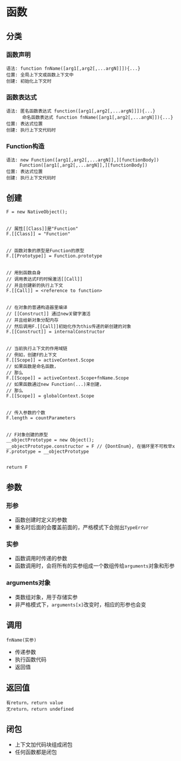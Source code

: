 # 函数

## 分类

### 函数声明

```
语法: function fnName([arg1[,arg2[,...argN]]]){...}
位置: 全局上下文或函数上下文中
创建: 初始化上下文时
```

### 函数表达式

```
语法: 匿名函数表达式 function([arg1[,arg2[,...argN]]]){...}
      命名函数表达式 function fnName([arg1[,arg2[,...argN]]){...}
位置: 表达式位置
创建: 执行上下文代码时
```

### Function构造

```
语法: new Function([arg1[,arg2[,...argN]],][functionBody])
     Function([arg1[,arg2[,...argN]],][functionBody])
位置: 表达式位置
创建: 执行上下文代码时
```

## 创建

```
F = new NativeObject();


// 属性[[Class]]是"Function"
F.[[Class]] = "Function"


// 函数对象的原型是Function的原型
F.[[Prototype]] = Function.prototype


// 用到函数自身
// 调用表达式F的时候激活[[Call]]
// 并且创建新的执行上下文
F.[[Call]] = <reference to function>


// 在对象的普通构造器里编译
// [[Construct]] 通过new关键字激活
// 并且给新对象分配内存
// 然后调用F.[[Call]]初始化作为this传递的新创建的对象
F.[[Construct]] = internalConstructor


// 当前执行上下文的作用域链
// 例如，创建F的上下文
F.[[Scope]] = activeContext.Scope
// 如果函数是命名函数，
// 那么
F.[[Scope]] = activeContext.Scope+fnName.Scope
// 如果函数通过new Function(...)来创建，
// 那么
F.[[Scope]] = globalContext.Scope


// 传入参数的个数
F.length = countParameters


// F对象创建的原型
__objectPrototype = new Object();
__objectPrototype.constructor = F // {DontEnum}, 在循环里不可枚举x
F.prototype = __objectPrototype


return F
```

## 参数

### 形参

* 函数创建时定义的参数
* 重名时后面的会覆盖前面的，严格模式下会抛出`TypeError`

### 实参

* 函数调用时传递的参数
* 函数调用时，会将所有的实参组成一个数组传给`arguments`对象和形参

### arguments对象

* 类数组对象，用于存储实参
* 非严格模式下，`arguments[x]`改变时，相应的形参也会变

## 调用

`fnName(实参)`

* 传递参数
* 执行函数代码
* 返回值

## 返回值

```
有return，return value
无return，return undefined
```

## 闭包

* 上下文加代码块组成闭包
* 任何函数都是闭包